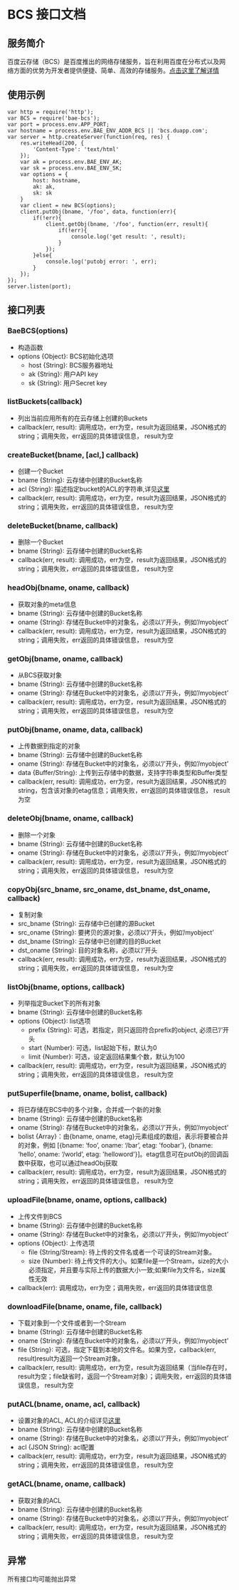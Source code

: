 BCS 接口文档
============

服务简介
------

百度云存储（BCS）是百度推出的网络存储服务，旨在利用百度在分布式以及网络方面的优势为开发者提供便捷、简单、高效的存储服务。[点击这里了解详情](http://developer.baidu.com/wiki/index.php?title=docs/cplat/stor "BCS")

使用示例
------
 
    var http = require('http');
    var BCS = require('bae-bcs');
    var port = process.env.APP_PORT;
    var hostname = process.env.BAE_ENV_ADDR_BCS || 'bcs.duapp.com';
    var server = http.createServer(function(req, res) {
    	res.writeHead(200, {
    		'Content-Type': 'text/html'
    	});
        var ak = process.env.BAE_ENV_AK;
        var sk = process.env.BAE_ENV_SK;
        var options = {
            host: hostname,
            ak: ak,
            sk: sk
        }
        var client = new BCS(options);
        client.putObj(bname, '/foo', data, function(err){
            if(!err){
                client.getObj(bname, '/foo', function(err, result){
                    if(!err){
                        console.log('get result: ', result);
                    }
                });
            }else{
                console.log('putobj error: ', err);
            }
        });
    });
    server.listen(port);


接口列表
------

### BaeBCS(options)

 - 构造函数
 - options {Object}: BCS初始化选项
   - host {String}: BCS服务器地址
   - ak {String}: 用户API key
   - sk {String}: 用户Secret key

### listBuckets(callback)
 - 列出当前应用所有的在云存储上创建的Buckets
 - callback(err, result): 调用成功，err为空，result为返回结果，JSON格式的string；调用失败，err返回的具体错误信息， result为空

### createBucket(bname, [acl,] callback)
 - 创建一个Bucket
 - bname {String}: 云存储中创建的Bucket名称
 - acl {String}: 描述指定bucket的ACL的字符串,详见[这里](http://developer.baidu.com/wiki/index.php?title=docs/cplat/stor/api/acl)
 - callback(err, result): 调用成功，err为空，result为返回结果，JSON格式的string；调用失败，err返回的具体错误信息， result为空

### deleteBucket(bname, callback)
 - 删除一个Bucket
 - bname {String}: 云存储中创建的Bucket名称
 - callback(err, result): 调用成功，err为空，result为返回结果，JSON格式的string；调用失败，err返回的具体错误信息， result为空

### headObj(bname, oname, callback)
 - 获取对象的meta信息
 - bname {String}: 云存储中创建的Bucket名称
 - oname {String}: 存储在Bucket中的对象名，必须以’/’开头，例如’/myobject’
 - callback(err, result): 调用成功，err为空，result为返回结果，JSON格式的string；调用失败，err返回的具体错误信息， result为空

### getObj(bname, oname, callback)
 - 从BCS获取对象
 - bname {String}: 云存储中创建的Bucket名称
 - oname {String}: 存储在Bucket中的对象名，必须以’/’开头，例如’/myobject’
 - callback(err, result): 调用成功，err为空，result为返回结果，JSON格式的string；调用失败，err返回的具体错误信息， result为空

### putObj(bname, oname, data, callback)
 - 上传数据到指定的对象
 - bname {String}: 云存储中创建的Bucket名称
 - oname {String}: 存储在Bucket中的对象名，必须以’/’开头，例如’/myobject’
 - data {Buffer/String}: 上传到云存储中的数据，支持字符串类型和Buffer类型
 - callback(err, result): 调用成功，err为空，result为返回结果，JSON格式的string，包含该对象的etag信息；调用失败，err返回的具体错误信息， result为空

### deleteObj(bname, oname, callback)
 - 删除一个对象
 - bname {String}: 云存储中创建的Bucket名称
 - oname {String}: 存储在Bucket中的对象名，必须以’/’开头，例如’/myobject’
 - callback(err, result): 调用成功，err为空，result为返回结果，JSON格式的string；调用失败，err返回的具体错误信息， result为空

### copyObj(src_bname, src_oname, dst_bname, dst_oname, callback)
 - 复制对象
 - src_bname {String}: 云存储中已创建的源Bucket
 - src_oname {String}: 要拷贝的源对象，必须以’/’开头，例如’/myobject’
 - dst_bname {String}: 云存储中已创建的目的Bucket
 - dst_oname {String}: 目的对象名称，必须以’/’开头
 - callback(err, result): 调用成功，err为空，result为返回结果，JSON格式的string；调用失败，err返回的具体错误信息， result为空

### listObj(bname, options, callback)
 - 列举指定Bucket下的所有对象
 - bname {String}: 云存储中创建的Bucket名称
 - options {Object}: list选项
   - prefix {String}: 可选，若指定，则只返回符合prefix的object, 必须已’/’开头
   - start {Number}: 可选，list起始下标，默认为0
   - limit {Number}: 可选，设定返回结果集个数，默认为100
 - callback(err, result): 调用成功，err为空，result为返回结果，JSON格式的string；调用失败，err返回的具体错误信息， result为空

### putSuperfile(bname, oname, bolist, callback)
- 将已存储在BCS中的多个对象，合并成一个新的对象
- bname {String}: 云存储中创建的Bucket名称
- oname {String}: 存储在Bucket中的对象名，必须以’/’开头，例如’/myobject’
- bolist {Array}：由{bname, oname, etag}元素组成的数组，表示将要被合并的对象，例如
[{bname: ‘foo’, oname: ‘/bar’, etag: 'foobar'}, {bname: ‘hello’, oname: ‘/world’, etag: 'helloword'}]。etag信息可在putObj的回调函数中获取，也可以通过headObj获取
- callback(err, result):
调用成功，err为空，result为返回结果，JSON格式的string；调用失败，err返回的具体错误信息， result为空

### uploadFile(bname, oname, options, callback)
- 上传文件到BCS
- bname {String}: 云存储中创建的Bucket名称
- oname {String}: 存储在Bucket中的对象名，必须以’/’开头，例如’/myobject’
- options {Object}: 上传选项
  - file {String/Stream}: 待上传的文件名或者一个可读的Stream对象。
  - size {Number}: 待上传文件的大小。如果file是一个Stream，size的大小必须指定，并且要与实际上传的数据大小一致;如果file为文件名，size属性无效
- callback(err): 调用成功，err为空；调用失败，err返回的具体错误信息

### downloadFile(bname, oname, file, callback)
- 下载对象到一个文件或者到一个Stream
- bname {String}: 云存储中创建的Bucket名称
- oname {String}: 存储在Bucket中的对象名，必须以’/’开头，例如’/myobject’
- file {String}: 可选，指定下载到本地的文件名。如果为空，callback(err, result)result为返回一个Stream对象。
- callback(err, result):
调用成功，err为空，result为返回结果（当file存在时，result为空；file缺省时，返回一个Stream对象）；调用失败，err返回的具体错误信息， result为空

### putACL(bname, oname, acl, callback)
- 设置对象的ACL, ACL的介绍详见[这里](http://developer.baidu.com/wiki/index.php?title=docs/cplat/stor/api/acl)
- bname {String}: 云存储中创建的Bucket名称
- oname {String}: 存储在Bucket中的对象名，必须以’/’开头，例如’/myobject’
- acl {JSON String}: acl配置
- callback(err, result):
调用成功，err为空，result为返回结果，JSON格式的string；调用失败，err返回的具体错误信息， result为空

### getACL(bname, oname, callback)
- 获取对象的ACL
- bname {String}: 云存储中创建的Bucket名称
- oname {String}: 存储在Bucket中的对象名，必须以’/’开头，例如’/myobject’
- callback(err, result):
调用成功，err为空，result为返回结果，JSON格式的string；调用失败，err返回的具体错误信息， result为空


异常
----
所有接口均可能抛出异常

